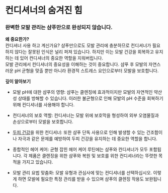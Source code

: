 
# 컨디셔너의 숨겨진 힘
### 완벽한 모발 관리는 샴푸만으로 완성되지 않습니다.
  
**왜 중요한가?**    
컨디셔너 사용 하고 계신가요? 샴푸만으로도 모발 관리에 충분하므로 컨디셔너가 필요하지 않다는 잘못된 인식은 널리 퍼져 있습니다. 하지만 이는 모발 건강을 회복하고 유지하는 데 있어 컨디셔너의 중요한 역할을 지워버립니다.  
모발 관리에서 컨디셔너의 중요성을 이해하는 것이 중요합니다. 샴푸 후 모발의 자연스러운 pH 균형을 맞출 뿐만 아니라 환경적 스트레스 요인으로부터 모발을 보호합니다.  
  
**깊이 알아보기**  

 - 모발 pH에 대한 샴푸의 영향: 샴푸는 클렌징에 효과적이지만 모발의 자연적인 약산성 상태를 방해할 수 있습니다. 이러한 불균형으로 인해 모발의 pH 수준을 회복하기 위해 컨디셔너를 사용해야 합니다.  
  
 - 컨디셔너의 보호 역할: 컨디셔너는 모발 위에 보호막을 형성하여 외부 오염물질과 손상으로부터 모발을 보호합니다.  
  
 - [두피 건강](/m04/m0403/m040302)을 위한 컨디셔너: 또한 샴푸 단독 사용으로 인해 발생할 수 있는 건조함이나 자극과 같은 문제를 예방하여 두피 건강을 유지하는 데 중요한 역할을 합니다.  
  
 - 종합적인 헤어 케어: 균형 잡힌 헤어 케어 루틴에는 샴푸와 컨디셔너가 모두 포함됩니다. 각 제품은 클렌징을 위한 샴푸와 복원 및 보호를 위한 컨디셔너라는 뚜렷한 목적을 가지고 있습니다.  
  
 - 모발 관리 요법 맞춤화: 모발 유형과 관심사에 맞는 컨디셔너를 선택하십시오. 이렇게 하면 모발에 필요한 특정 관리를 받을 수 있으며 샴푸의 클렌징 작용도 보완됩니다.

<!--stackedit_data:
eyJoaXN0b3J5IjpbNjczMzc2NzI2LC0xNDc2ODE3OTE0XX0=
-->